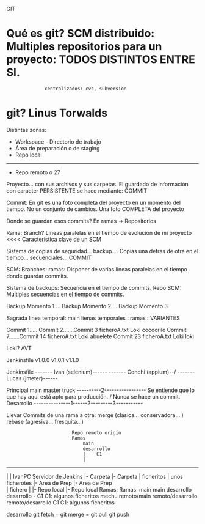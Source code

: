 
GIT

# Qué es git? SCM distribuido: Multiples repositorios para un proyecto: TODOS DISTINTOS ENTRE SI.
                  centralizados: cvs, subversion

# git? Linus Torwalds

Distintas zonas:
- Workspace - Directorio de trabajo
- Área de preparación o de staging
- Repo local
-------------------------------------
- Repo remoto o 27

Proyecto... con sus archivos y sus carpetas.
El guardado de información con caracter PERSISTENTE se hace mediante: COMMIT

Commit: En git es una foto completa del proyecto en un momento del tiempo. No un conjunto de cambios. 
        Una foto COMPLETA del proyecto

Donde se guardan esos commits? En ramas -> Repositorios

Rama: Branch?   Lineas paralelas en el tiempo de evolución de mi proyecto <<<< Caracteristica clave de un SCM

Sistema de copias de seguridad... backup.... Copias una detras de otra en el tiempo... secuenciales...
                                            COMMIT

SCM: Branches: ramas: Disponer de varias lineas paralelas en el tiempo donde guardar commits.

Sistema de backups: Secuencia en el tiempo de commits.
Repo SCM:           Multiples secuencias en el tiempo de commits.

Backup Momento 1 ... Backup Momento 2.... Backup Momento 3


Sagrada linea temporal: main
        lienas temporales : ramas : VARIANTES

Commit 1..... Commit 2.......Commit 3       ficheroA.txt Loki cococrilo
              Commit 7.......Commit 14      ficheroA.txt Loki abuelete
                             Commit 23      ficheroA.txt Loki loki

Loki? AVT

Jenkinsfile v1.0.0          v1.0.1
                            v1.1.0


Jenkinsfile  ------- Ivan (selenium)------
             ------- Conchi (appium)--/
             ------- Lucas (jmeter)------
             
Principal main master truck ----------2----------------- Se entiende que lo que hay aqui está apto para producción.
                                    /                     Nunca se hace un commit.
Desarrollo  ---------------1------2---------3-----------

Llevar Commits de una rama a otra: merge (clasica... conservadora... ) rebase (agresiva... fresquita...)

    
                            Repo remoto origin
                            Ramas
                                main
                                desarrollo
                                |    C1
                                |
---------------------------------------------------------------------
|                                                                   |
IvanPC                                                              Servidor de Jenkins
|- Carpeta                                                          |- Carpeta
|       ficheritos                                                  |    unos ficherotes
|- Area de Prep                                                     |- Area de Prep                                     
|       fichero                                                            | 
|- Repo local                                                       |- Repo local
    Ramas:                                                              Ramas:
        main                                                                main
        desarrollo                                                          desarrollo - C1
            C1: algunos ficheritos                                          mechu
        remoto/main                                                         remoto/desarrollo
        remoto/desarrollo                                                       C1
            C1: algunos ficheritos

desarrollo                                                              git fetch + git merge = git pull
    git push